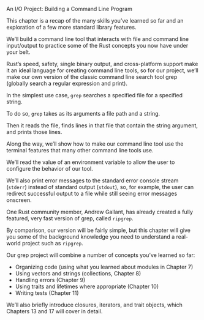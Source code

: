 An I/O Project: Building a Command Line Program

This chapter is a recap of the many skills you’ve learned so far and an exploration of a few more standard library features.

We’ll build a command line tool that interacts with file and command line input/output to practice some of the Rust concepts you now have under your belt.


Rust’s speed, safety, single binary output, and cross-platform support make it an ideal language for creating command line tools, so for our project, we’ll make our own version of the classic command line search tool grep (globally search a regular expression and print).

In the simplest use case, `grep` searches a specified file for a specified string.

To do so, `grep` takes as its arguments a file path and a string.

Then it reads the file, finds lines in that file that contain the string argument, and prints those lines.


Along the way, we’ll show how to make our command line tool use the terminal features that many other command line tools use.

We’ll read the value of an environment variable to allow the user to configure the behavior of our tool.

We’ll also print error messages to the standard error console stream (`stderr`) instead of standard output (`stdout`), so, for example, the user can redirect successful output to a file while still seeing error messages onscreen.


One Rust community member, Andrew Gallant, has already created a fully featured, very fast version of grep, called `ripgrep`.

By comparison, our version will be fairly simple, but this chapter will give you some of the background knowledge you need to understand a real-world project such as `ripgrep`.


Our grep project will combine a number of concepts you’ve learned so far:

- Organizing code (using what you learned about modules in Chapter 7)
- Using vectors and strings (collections, Chapter 8)
- Handling errors (Chapter 9)
- Using traits and lifetimes where appropriate (Chapter 10)
- Writing tests (Chapter 11)

We’ll also briefly introduce closures, iterators, and trait objects, which Chapters 13 and 17 will cover in detail.


